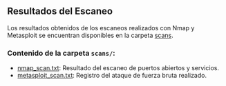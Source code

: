 ## Resultados del Escaneo

Los resultados obtenidos de los escaneos realizados con Nmap y Metasploit se encuentran disponibles en la carpeta [scans](./scans/).

### Contenido de la carpeta `scans/`:
- [nmap_scan.txt](/scans/nmap_scan.txt): Resultado del escaneo de puertos abiertos y servicios.
- [metasploit_scan.txt](scans/metasploit_scan.txt): Registro del ataque de fuerza bruta realizado.
  
